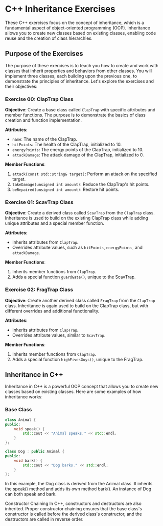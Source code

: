# C++ Inheritance Exercises

These C++ exercises focus on the concept of inheritance, which is a fundamental aspect of object-oriented programming (OOP). Inheritance allows you to create new classes based on existing classes, enabling code reuse and the creation of class hierarchies.

## Purpose of the Exercises

The purpose of these exercises is to teach you how to create and work with classes that inherit properties and behaviors from other classes. You will implement three classes, each building upon the previous one, to demonstrate the principles of inheritance. Let's explore the exercises and their objectives:

### Exercise 00: ClapTrap Class

**Objective**: Create a base class called `ClapTrap` with specific attributes and member functions. The purpose is to demonstrate the basics of class creation and function implementation.

**Attributes**:
- `name`: The name of the ClapTrap.
- `hitPoints`: The health of the ClapTrap, initialized to 10.
- `energyPoints`: The energy points of the ClapTrap, initialized to 10.
- `attackDamage`: The attack damage of the ClapTrap, initialized to 0.

**Member Functions**:
1. `attack(const std::string& target)`: Perform an attack on the specified target.
2. `takeDamage(unsigned int amount)`: Reduce the ClapTrap's hit points.
3. `beRepaired(unsigned int amount)`: Restore hit points.

### Exercise 01: ScavTrap Class

**Objective**: Create a derived class called `ScavTrap` from the `ClapTrap` class. Inheritance is used to build on the existing ClapTrap class while adding unique attributes and a special member function.

**Attributes**:
- Inherits attributes from `ClapTrap`.
- Overrides attribute values, such as `hitPoints`, `energyPoints`, and `attackDamage`.

**Member Functions**:
1. Inherits member functions from `ClapTrap`.
2. Adds a special function `guardGate()`, unique to the ScavTrap.

### Exercise 02: FragTrap Class

**Objective**: Create another derived class called `FragTrap` from the `ClapTrap` class. Inheritance is again used to build on the ClapTrap class, but with different overrides and additional functionality.

**Attributes**:
- Inherits attributes from `ClapTrap`.
- Overrides attribute values, similar to `ScavTrap`.

**Member Functions**:
1. Inherits member functions from `ClapTrap`.
2. Adds a special function `highFivesGuys()`, unique to the FragTrap.

## Inheritance in C++

Inheritance in C++ is a powerful OOP concept that allows you to create new classes based on existing classes. Here are some examples of how inheritance works:

### Base Class

```cpp
class Animal {
public:
    void speak() {
        std::cout << "Animal speaks." << std::endl;
    }
};

class Dog : public Animal {
public:
    void bark() {
        std::cout << "Dog barks." << std::endl;
    }
};
```
In this example, the Dog class is derived from the Animal class. It inherits the speak() method and adds its own method bark(). An instance of Dog can both speak and bark.

Constructor Chaining
In C++, constructors and destructors are also inherited. Proper constructor chaining ensures that the base class's constructor is called before the derived class's constructor, and the destructors are called in reverse order.